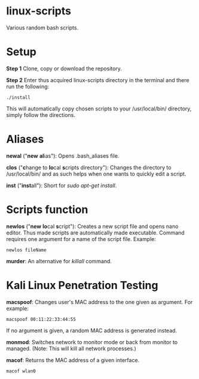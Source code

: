 # linux-scripts
Various random bash scripts.

# Setup

**Step 1**
Clone, copy or download the repository.

**Step 2**
Enter thus acquired linux-scripts directory in the terminal and there run the following:
```
./install
```
This will automatically copy chosen scripts to your /usr/local/bin/ directory, simply follow the directions.


# Aliases

**newal** ("**new** **al**ias"): 
Opens .bash_aliases file.

**clos** ("**c**hange to **lo**cal **s**cripts directory"): 
Changes the directory to /usr/local/bin/ and as such helps when one wants to quickly edit a script.

**inst** ("**inst**all"): 
Short for *sudo apt-get install*.


# Scripts function

**newlos** ("**new** **lo**cal **s**cript"): 
Creates a new script file and opens nano editor. Thus made scripts are automatically made executable. Command requires one argument for a name of the script file. Example:
```
newlos fileName
```
**murder**: 
An alternative for *killall* command.


# Kali Linux Penetration Testing

**macspoof**: 
Changes user's MAC address to the one given as argument. For example:
```
macspoof 00:11:22:33:44:55
```
If no argument is given, a random MAC address is generated instead.

**monmod**:
Switches network to monitor mode or back from monitor to managed. (Note: This will kill all network processes.)

**macof**:
Returns the MAC address of a given interface.
```
macof wlan0
```
